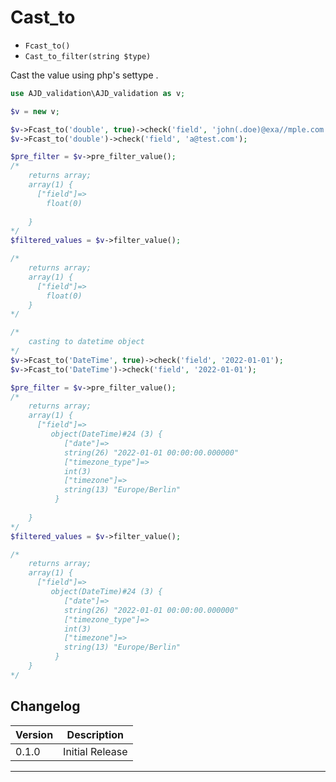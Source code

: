 # Cast_to

- `Fcast_to()`
- `Cast_to_filter(string $type)`

Cast the value using php's settype .

```php
use AJD_validation\AJD_validation as v;

$v = new v;

$v->Fcast_to('double', true)->check('field', 'john(.doe)@exa//mple.com');
$v->Fcast_to('double')->check('field', 'a@test.com');

$pre_filter = $v->pre_filter_value();
/*
	returns array;
	array(1) {
	  ["field"]=>
  		float(0)
	  
	}
*/
$filtered_values = $v->filter_value();

/*
	returns array;
	array(1) {
	  ["field"]=>
  		float(0)
	}
*/

/*
	casting to datetime object
*/
$v->Fcast_to('DateTime', true)->check('field', '2022-01-01');
$v->Fcast_to('DateTime')->check('field', '2022-01-01');

$pre_filter = $v->pre_filter_value();
/*
	returns array;
	array(1) {
	  ["field"]=>
  		 object(DateTime)#24 (3) {
		    ["date"]=>
		    string(26) "2022-01-01 00:00:00.000000"
		    ["timezone_type"]=>
		    int(3)
		    ["timezone"]=>
		    string(13) "Europe/Berlin"
		  }
	  
	}
*/
$filtered_values = $v->filter_value();

/*
	returns array;
	array(1) {
	  ["field"]=>
  		 object(DateTime)#24 (3) {
		    ["date"]=>
		    string(26) "2022-01-01 00:00:00.000000"
		    ["timezone_type"]=>
		    int(3)
		    ["timezone"]=>
		    string(13) "Europe/Berlin"
		  }
	}
*/
```

## Changelog

Version | Description
--------|-------------
  0.1.0 | Initial Release

***
